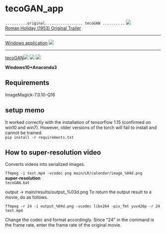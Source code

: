 # tecoGAN_app  

`..........original................. tecoGAN ..........`
![](./images/output.gif)  
[Roman Holiday (1953) Original Trailer](https://www.youtube.com/watch?v=X_hyQgdGmU8)  
* * * *
[Windows application](https://github.com/Sanaxen/tecoGAN_app/releases/download/v0.1.1c/dist.7z)
<img src="./images/image00.png">
* * * *
[tecoGAN](https://github.com/thunil/TecoGAN)![](https://github.com/thunil/TecoGAN/raw/master/resources/tecoGAN-lizard.gif)
![](https://github.com/thunil/TecoGAN/raw/master/resources/tecoGAN-armour.gif)
![](https://github.com/thunil/TecoGAN/raw/master/resources/tecoGAN-spider.gif)  
  
**Windows10+Anaconda3**
## Requirements  
ImageMagick-7.0.10-Q16  


## setup memo  
It worked correctly with the installation of tensorflow 1.15 (confirmed on win10 and win7).
However, older versions of the torch will fail to install and cannot be trained.  
`pip install -r requirements.txt`

## How to super-resolution video
Converts videos into serialized images.

`ffmpeg -i test.mp4 -vcodec png main/LR/calendar/image_%04d.png
`  
**super-resolution**  
`tecoGAN.bat`

output -> main/results/output_%03d.png
To return the output result to a movie, do as follows.  

`ffmpeg -r 24 -i output_%04d.png -vcodec libx264 -pix_fmt yuv420p -r 24 test.mp4`  

Change the codec and format accordingly. Since "24" in the command is the frame rate, enter the frame rate of the original movie.
